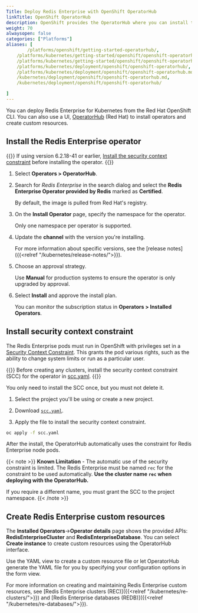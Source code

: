 ```yaml
---
Title: Deploy Redis Enterprise with OpenShift OperatorHub
linkTitle: OpenShift OperatorHub
description: OpenShift provides the OperatorHub where you can install the Redis Enterprise operator from the administrator user interface.
weight: 70
alwaysopen: false
categories: ["Platforms"]
aliases: [
        /platforms/openshift/getting-started-operatorhub/,
    /platforms/kubernetes/getting-started/openshift/openshift-operatorhub/,
    /platforms/kubernetes/getting-started/openshift/openshift-operatorhub.md,
    /platforms/kubernetes/deployment/openshift/openshift-operatorhub/,
    /platforms/kubernetes/deployment/openshift/openshift-operatorhub.md,
    /kubernetes/deployment/openshift/openshift-operatorhub.md,
    /kubernetes/deployment/openshift/openshift-operatorhub/

]
---
```


You can deploy Redis Enterprise for Kubernetes from the Red Hat OpenShift CLI. You can also use a UI, [OperatorHub](https://docs.openshift.com/container-platform/4.11/operators/index.html) (Red Hat) to install operators and create custom resources.


## Install the Redis Enterprise operator

{{<warning>}} If using version 6.2.18-41 or earlier, [Install the security context constraint](#install-security-context-constraint) before installing the operator. {{</warning>}}

1. Select **Operators > OperatorHub**.

2. Search for _Redis Enterprise_ in the search dialog and select the **Redis Enterprise Operator provided by Redis** marked as **Certified**.

    By default, the image is pulled from Red Hat's registry.

3. On the **Install Operator** page, specify the namespace for the operator.

    Only one namespace per operator is supported.

4. Update the **channel** with the version you're installing. 

    For more information about specific versions, see the [release notes]({{<relref "/kubernetes/release-notes/">}}).

5. Choose an approval strategy.

    Use **Manual** for production systems to ensure the operator is only upgraded by approval.

6. Select **Install** and approve the install plan.

   You can monitor the subscription status in **Operators > Installed Operators**.

## Install security context constraint

The Redis Enterprise pods must run in OpenShift with privileges set in a [Security Context Constraint](https://docs.openshift.com/container-platform/4.4/authentication/managing-security-context-constraints.html#security-context-constraints-about_configuring-internal-oauth). This grants the pod various rights, such as the ability to change system limits or run as a particular user.

{{<warning>}}
 Before creating any clusters, install the security context constraint (SCC) for the operator in [scc.yaml](https://github.com/RedisLabs/redis-enterprise-k8s-docs/blob/master/openshift/scc.yaml).
{{</warning>}}

You only need to install the SCC once, but you must not delete it.

1. Select the project you'll be using or create a new project.

1. Download [`scc.yaml`](https://github.com/RedisLabs/redis-enterprise-k8s-docs/blob/master/openshift/scc.yaml).

1. Apply the file to install the security context constraint.

  ```sh
  oc apply -f scc.yaml
  ```

After the install, the OperatorHub automatically uses the constraint for Redis Enterprise node pods.

{{< note >}}
**Known Limitation** - The automatic use of the security constraint is limited. The
Redis Enterprise must be named `rec` for the constraint to be used automatically.  **Use the cluster name `rec` when deploying with the OperatorHub.**

If you require a different name, you must grant the SCC to the project
namespace.
{{< /note >}}

## Create Redis Enterprise custom resources

The **Installed Operators**->**Operator details** page shows the provided APIs: **RedisEnterpriseCluster** and **RedisEnterpriseDatabase**. You can select **Create instance** to create custom resources using the OperatorHub interface.

Use the YAML view to create a custom resource file or let OperatorHub generate the YAML file for you by specifying your configuration options in the form view.

For more information on creating and maintaining Redis Enterprise custom resources, see [Redis Enterprise clusters (REC)]({{<relref "/kubernetes/re-clusters/">}}) and [Redis Enterprise databases (REDB)]({{<relref "/kubernetes/re-databases/">}}).
